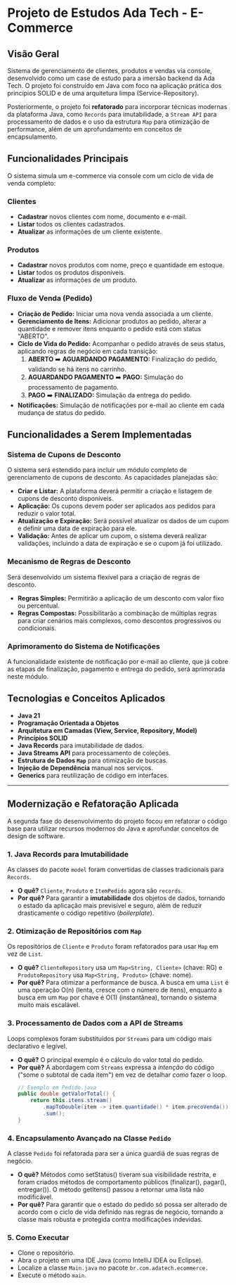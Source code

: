 # Projeto de Estudos Ada Tech - E-Commerce

## Visão Geral

Sistema de gerenciamento de clientes, produtos e vendas via console, desenvolvido como um case de estudo para a imersão backend da Ada Tech. O projeto foi construído em Java com foco na aplicação prática dos princípios SOLID e de uma arquitetura limpa (Service-Repository).

Posteriormente, o projeto foi **refatorado** para incorporar técnicas modernas da plataforma Java, como `Records` para imutabilidade, a `Stream API` para processamento de dados e o uso da estrutura `Map` para otimização de performance, além de um aprofundamento em conceitos de encapsulamento.

## Funcionalidades Principais

O sistema simula um e-commerce via console com um ciclo de vida de venda completo:

### Clientes
- **Cadastrar** novos clientes com nome, documento e e-mail.
- **Listar** todos os clientes cadastrados.
- **Atualizar** as informações de um cliente existente.

### Produtos
- **Cadastrar** novos produtos com nome, preço e quantidade em estoque.
- **Listar** todos os produtos disponíveis.
- **Atualizar** as informações de um produto.

### Fluxo de Venda (Pedido)
- **Criação de Pedido:** Iniciar uma nova venda associada a um cliente.
- **Gerenciamento de Itens:** Adicionar produtos ao pedido, alterar a quantidade e remover itens enquanto o pedido está com status "ABERTO".
- **Ciclo de Vida do Pedido:** Acompanhar o pedido através de seus status, aplicando regras de negócio em cada transição:
  1.  **ABERTO** ➡️ **AGUARDANDO PAGAMENTO:** Finalização do pedido, validando se há itens no carrinho.
  2.  **AGUARDANDO PAGAMENTO** ➡️ **PAGO:** Simulação do processamento de pagamento.
  3.  **PAGO** ➡️ **FINALIZADO:** Simulação da entrega do pedido.
- **Notificações:** Simulação de notificações por e-mail ao cliente em cada mudança de status do pedido.

## Funcionalidades a Serem Implementadas

### Sistema de Cupons de Desconto
O sistema será estendido para incluir um módulo completo de gerenciamento de cupons de desconto. As capacidades planejadas são:
* **Criar e Listar:** A plataforma deverá permitir a criação e listagem de cupons de desconto disponíveis.
* **Aplicação:** Os cupons devem poder ser aplicados aos pedidos para reduzir o valor total.
* **Atualização e Expiração:** Será possível atualizar os dados de um cupom e definir uma data de expiração para ele.
* **Validação:** Antes de aplicar um cupom, o sistema deverá realizar validações, incluindo a data de expiração e se o cupom já foi utilizado.

### Mecanismo de Regras de Desconto
Será desenvolvido um sistema flexível para a criação de regras de desconto.
* **Regras Simples:** Permitirão a aplicação de um desconto com valor fixo ou percentual.
* **Regras Compostas:** Possibilitarão a combinação de múltiplas regras para criar cenários mais complexos, como descontos progressivos ou condicionais.

### Aprimoramento do Sistema de Notificações
A funcionalidade existente de notificação por e-mail ao cliente, que já cobre as etapas de finalização, pagamento e entrega do pedido, será aprimorada neste módulo.

## Tecnologias e Conceitos Aplicados

- **Java 21**
- **Programação Orientada a Objetos**
- **Arquitetura em Camadas (View, Service, Repository, Model)**
- **Princípios SOLID**
- **Java Records** para imutabilidade de dados.
- **Java Streams API** para processamento de coleções.
- **Estrutura de Dados `Map`** para otimização de buscas.
- **Injeção de Dependência** manual nos serviços.
- **Generics** para reutilização de código em interfaces.

---

## Modernização e Refatoração Aplicada

A segunda fase do desenvolvimento do projeto focou em refatorar o código base para utilizar recursos modernos do Java e aprofundar conceitos de design de software.

### 1. Java Records para Imutabilidade
As classes do pacote `model` foram convertidas de classes tradicionais para `Records`.
- **O quê?** `Cliente`, `Produto` e `ItemPedido` agora são `records`.
- **Por quê?** Para garantir a **imutabilidade** dos objetos de dados, tornando o estado da aplicação mais previsível e seguro, além de reduzir drasticamente o código repetitivo (*boilerplate*).

### 2. Otimização de Repositórios com `Map`
Os repositórios de `Cliente` e `Produto` foram refatorados para usar `Map` em vez de `List`.
- **O quê?** `ClienteRepository` usa um `Map<String, Cliente>` (chave: RG) e `ProdutoRepository` usa `Map<String, Produto>` (chave: nome).
- **Por quê?** Para otimizar a performance de busca. A busca em uma `List` é uma operação O(n) (lenta, cresce com o número de itens), enquanto a busca em um `Map` por chave é O(1) (instantânea), tornando o sistema muito mais escalável.

### 3. Processamento de Dados com a API de Streams
Loops complexos foram substituídos por `Streams` para um código mais declarativo e legível.
- **O quê?** O principal exemplo é o cálculo do valor total do pedido.
- **Por quê?** A abordagem com `Streams` expressa a *intenção* do código ("some o subtotal de cada item") em vez de detalhar *como* fazer o loop.
  ```java
  // Exemplo em Pedido.java
  public double getValorTotal() {
      return this.itens.stream()
          .mapToDouble(item -> item.quantidade() * item.precoVenda())
          .sum();
  }

### 4. Encapsulamento Avançado na Classe `Pedido`
A classe `Pedido` foi refatorada para ser a única guardiã de suas regras de negócio.
- **O quê?** Métodos como setStatus() tiveram sua visibilidade restrita, e foram criados métodos de comportamento públicos (finalizar(), pagar(), entregar()). O método getItens() passou a retornar uma lista não modificável.
- **Por quê?** Para garantir que o estado do pedido só possa ser alterado de acordo com o ciclo de vida definido nas regras de negócio, tornando a classe mais robusta e protegida contra modificações indevidas.

### 5. Como Executar
- Clone o repositório.
- Abra o projeto em uma IDE Java (como IntelliJ IDEA ou Eclipse).
- Localize a classe `Main.java` no pacote `br.com.adatech.ecommerce.`
- Execute o método `main`.
